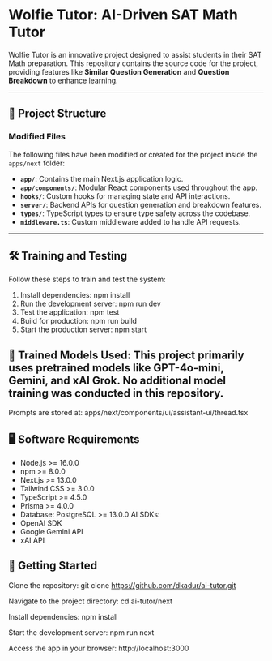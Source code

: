 # Wolfie Tutor: AI-Driven SAT Math Tutor

Wolfie Tutor is an innovative project designed to assist students in their SAT Math preparation. This repository contains the source code for the project, providing features like **Similar Question Generation** and **Question Breakdown** to enhance learning.

---

## 📂 Project Structure

### **Modified Files**
The following files have been modified or created for the project inside the `apps/next` folder:

- **`app/`**: Contains the main Next.js application logic.
- **`app/components/`**: Modular React components used throughout the app.
- **`hooks/`**: Custom hooks for managing state and API interactions.
- **`server/`**: Backend APIs for question generation and breakdown features.
- **`types/`**: TypeScript types to ensure type safety across the codebase.
- **`middleware.ts`**: Custom middleware added to handle API requests.

---

## 🛠️ Training and Testing

Follow these steps to train and test the system:

1. Install dependencies:
   npm install
2. Run the development server:
   npm run dev
3. Test the application:
   npm test
4. Build for production:
   npm run build
5. Start the production server:
   npm start


## 🤖 Trained Models Used: This project primarily uses pretrained models like GPT-4o-mini, Gemini, and xAI Grok. No additional model training was conducted in this repository.

Prompts are stored at: apps/next/components/ui/assistant-ui/thread.tsx

## 🖥️ Software Requirements
- Node.js >= 16.0.0
- npm >= 8.0.0
- Next.js >= 13.0.0
- Tailwind CSS >= 3.0.0
- TypeScript >= 4.5.0
- Prisma >= 4.0.0
- Database: PostgreSQL >= 13.0.0
AI SDKs:
- OpenAI SDK
- Google Gemini API
- xAI API

## 🚀 Getting Started

Clone the repository:
git clone https://github.com/dkadur/ai-tutor.git

Navigate to the project directory:
cd ai-tutor/next

Install dependencies:
npm install

Start the development server:
npm run next

Access the app in your browser:
http://localhost:3000
